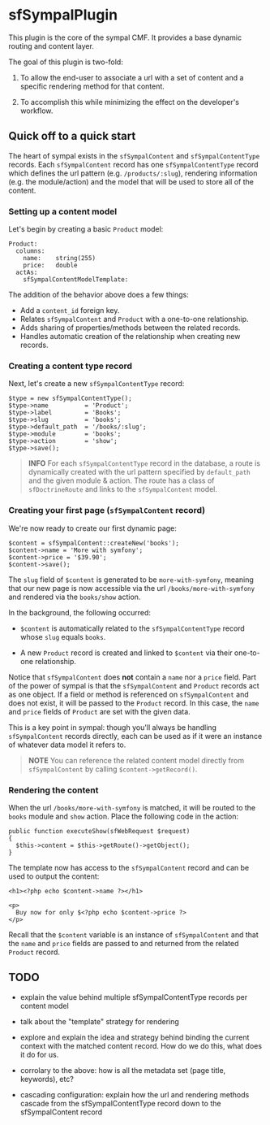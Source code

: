 sfSympalPlugin
==============

This plugin is the core of the sympal CMF. It provides a base dynamic
routing and content layer.

The goal of this plugin is two-fold:

 1. To allow the end-user to associate a url with a set of content and
    a specific rendering method for that content.

 1. To accomplish this while minimizing the effect on the developer's workflow.

Quick off to a quick start
--------------------------

The heart of sympal exists in the `sfSympalContent` and `sfSympalContentType`
records. Each `sfSympalContent` record has one `sfSympalContentType` record
which defines the url pattern (e.g. `/products/:slug`), rendering information
(e.g. the module/action) and the model that will be used to store all of
the content.

### Setting up a content model

Let's begin by creating a basic `Product` model:

    Product:
      columns:
        name:    string(255)
        price:   double
      actAs:
        sfSympalContentModelTemplate:

The addition of the behavior above does a few things:

 * Add a `content_id` foreign key.
 * Relates `sfSympalContent` and `Product` with a one-to-one relationship.
 * Adds sharing of properties/methods between the related records.
 * Handles automatic creation of the relationship when creating new records.

### Creating a content type record

Next, let's create a new `sfSympalContentType` record:

    $type = new sfSympalContentType();
    $type->name          = 'Product';
    $type->label         = 'Books';
    $type->slug          = 'books';
    $type->default_path  = '/books/:slug';
    $type->module        = 'books';
    $type->action        = 'show';
    $type->save();

>**INFO**
>For each `sfSympalContentType` record in the database, a route is dynamically
>created with the url pattern specified by `default_path` and the given
>module & action. The route has a class of `sfDoctrineRoute` and links to
>the `sfSympalContent` model.

### Creating your first page (`sfSympalContent` record)

We're now ready to create our first dynamic page:

    $content = sfSympalContent::createNew('books');
    $content->name = 'More with symfony';
    $content->price = '$39.90';
    $content->save();

The `slug` field of `$content` is generated to be `more-with-symfony`,
meaning that our new page is now accessible via the url
`/books/more-with-symfony` and rendered via the `books/show` action.

In the background, the following occurred:

 * `$content` is automatically related to the `sfSympalContentType` record
   whose `slug` equals `books`.

 * A new `Product` record is created and linked to `$content` via their
   one-to-one relationship.

Notice that `sfSympalContent` does __not__ contain a `name` nor a `price`
field. Part of the power of sympal is that the `sfSympalContent` and
`Product` records act as one object. If a field or method is referenced
on `sfSympalContent` and does not exist, it will be passed to the
`Product` record. In this case, the `name` and `price` fields of `Product`
are set with the given data.

This is a key point in sympal: though you'll always be handling `sfSympalContent`
records directly, each can be used as if it were an instance of whatever
data model it refers to.

>**NOTE**
>You can reference the related content model directly from `sfSympalContent`
>by calling `$content->getRecord()`.

### Rendering the content

When the url `/books/more-with-symfony` is matched, it will be routed to
the `books` module and `show` action. Place the following code in the action:

    public function executeShow(sfWebRequest $request)
    {
      $this->content = $this->getRoute()->getObject();
    }

The template now has access to the `sfSympalContent` record and can be
used to output the content:

    <h1><?php echo $content->name ?></h1>

    <p>
      Buy now for only $<?php echo $content->price ?>
    </p>

Recall that the `$content` variable is an instance of `sfSympalContent`
and that the `name` and `price` fields are passed to and returned from
the related `Product` record.


TODO
----

 * explain the value behind multiple sfSympalContentType records per content model

 * talk about the "template" strategy for rendering

 * explore and explain the idea and strategy behind binding the current
   context with the matched content record. How do we do this, what does
   it do for us.

 * corrolary to the above: how is all the metadata set (page title, keywords),
   etc?

 * cascading configuration: explain how the url and rendering methods cascade
   from the sfSympalContentType record down to the sfSympalContent record
